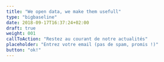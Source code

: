 ```yaml
---
title: "We open data, we make them usefull"
type: "bigbaseline"
date: 2018-09-17T16:37:24+02:00
draft: true
weight: 001
callToAction: "Restez au courant de notre actualités"
placeholder: "Entrez votre email (pas de spam, promis !)"
button: "ok!"
---
```


